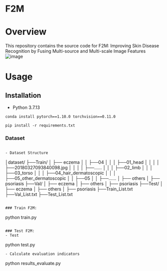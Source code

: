 # F2M

# Overview
This repository contains the source code for F2M: Improving Skin Disease Recognition by Fusing Multi-source and Multi-scale Image Features
![image](https://github.com/Wang-XingYi/RejoinViG/blob/main/Images/network.jpg)

# Usage

## Installation 
- Python 3.7.13
```
conda install pytorch==1.10.0 torchvision==0.11.0
```
```
pip install -r requirements.txt
```
### Dataset
```

- Dataset Structure
```
│dataset/
├──Train/
│  ├── eczema
│  │   ├──04
│  │   │  ├──01_head
│  │   │  │  ├──20180327093840098.jpg
│  │   │  │  ├──......
│  │   │  ├──02_limb
│  │   │  ├──03_torso
│  │   │  ├──04_hair_dermatoscopic
│  │   │  ├──05_other_dermatoscopic
│  │   ├──05
│  │   ├──......
│  ├── others
│  ├── psoriasis
├──Val/
│  ├── eczema
│  ├── others
│  ├── psoriasis
├──Test/
│  ├── eczema
│  ├── others
│  ├── psoriasis
├──Train_List.txt
├──Val_List.txt
├──Test_List.txt
```

### Train F2M:
```
python train.py
```

### Test F2M:
- Test
```
python test.py
```
- Calculate evaluation indicators
```
python results_evaluate.py
```

